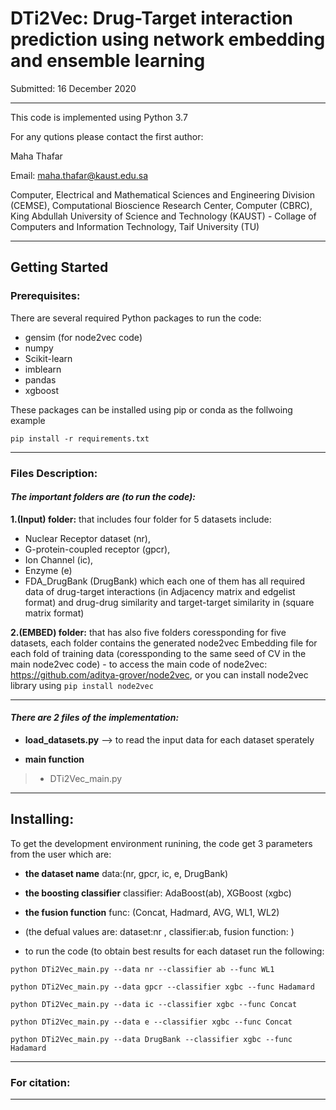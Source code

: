 # DTi2Vec: Drug-Target interaction prediction using network embedding and ensemble learning


Submitted: 16 December 2020                                      



----
This code is implemented using Python 3.7

For any qutions please contact the first author:


  Maha Thafar

Email: maha.thafar@kaust.edu.sa

Computer, Electrical and Mathematical Sciences and Engineering Division (CEMSE), Computational Bioscience Research Center, Computer (CBRC), King Abdullah University of Science and Technology (KAUST) - Collage of Computers and Information Technology, Taif University (TU)

----

## Getting Started

### Prerequisites:

There are several required Python packages to run the code:
- gensim (for node2vec code)
- numpy
- Scikit-learn
- imblearn
- pandas
- xgboost

These packages can be installed using pip or conda as the follwoing example
```
pip install -r requirements.txt
```
----

### Files Description:
#### *The important folders are (to run the code):*

  **1.(Input) folder:** 
  that includes four folder for 5 datasets include: 
   - Nuclear Receptor dataset (nr),
   - G-protein-coupled receptor (gpcr),
   - Ion Channel (ic), 
   - Enzyme (e)
   - FDA_DrugBank (DrugBank)
     which each one of them has all required data of drug-target interactions (in Adjacency matrix and edgelist format) and drug-drug similarity and target-target similarity in (square matrix format)
  
  **2.(EMBED) folder:**
  that has also five folders coressponding for five datasets,
     each folder contains the generated node2vec Embedding file for each fold of training data (coressponding to the same seed of CV in the main node2vec code)
     - to access the main code of node2vec: https://github.com/aditya-grover/node2vec, or you can install node2vec library using 
     ```
     pip install node2vec
     ```
  
---
#### *There are 2 files of the implementation:*


- **load_datasets.py** --> to read the input data for each dataset sperately


- **main function**
> - DTi2Vec_main.py


---
## Installing:

To get the development environment runining, the code get 3 parameters from the user which are:
- **the dataset name** data:(nr, gpcr, ic, e, DrugBank)
- **the boosting classifier** classifier: AdaBoost(ab), XGBoost (xgbc)
- **the fusion function** func: (Concat, Hadmard, AVG, WL1, WL2)
- (the defual values are:  dataset:nr , classifier:ab, fusion function: )

- to run the code (to obtain best results for each dataset run the following:

```
python DTi2Vec_main.py --data nr --classifier ab --func WL1
```
```
python DTi2Vec_main.py --data gpcr --classifier xgbc --func Hadamard
```
```
python DTi2Vec_main.py --data ic --classifier xgbc --func Concat
```
```
python DTi2Vec_main.py --data e --classifier xgbc --func Concat
```
```
python DTi2Vec_main.py --data DrugBank --classifier xgbc --func Hadamard
```

------------------
### For citation:
---


